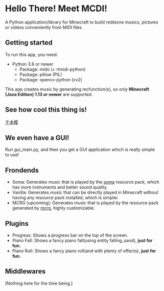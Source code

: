 # Hello There! Meet MCDI!
A Python application/library for Minecraft to build redstone musics, pictures or videos conveniently from MIDI files. 

## Getting started
To run this app, you need:
+ Python 3.8 or newer
  + Package: mido (+ rtmidi-python)
  + Package: pillow (PIL)
  + Package: opencv-python (cv2)
  
This app creates music by generating mcfunction(s), so only **Minecraft (Java Edition) 1.13 or newer** are supported. 

## See how cool this thing is!
[千本樱](https://www.bilibili.com/video/BV1dC4y1W7BJ)

## We even have a GUI!
Run gui_main.py, and then you get a GUI application which is really simple to use!

## Frondends
+ Soma: Generates music that is played by the [soma](https://www.mcbbs.net/thread-709092-1-1.html) resource pack, which has more instruments and better sound quality. 
+ Vanilla: Generates music that can be directly played in Minecraft without having any resource pack installed, which is simpler. 
+ MCRG (upcoming): Generates music that is played by the resource pack generated by [mcrg](https://github.com/ExMatics/mcrg), highly customizable.

## Plugins
+ Progress: Shows a progress bar on the top of the screen.
+ Piano Fall: Shows a fancy piano fall(using entity falling_sand), **just for fun.**
+ Piano Roll: Shows a fancy piano roll(and with plenty of effects), **just for fun.**

## Middlewares
\[Nothing here for the time being.\]
